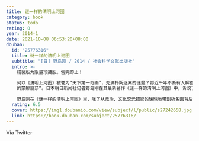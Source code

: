 ```yaml
---
title: 谜一样的清明上河图
category: book
status: todo
rating: 0
year: 2014-1
date: 2021-10-08 06:53:20+08:00
douban:
  id: "25776316"
  title: 谜一样的清明上河图
  subtitle: "[日] 野岛刚 / 2014 / 社会科学文献出版社"
  intro: >-
    精装版为限量珍藏版。售完即止！

    何以《清明上河图》被誉为“天下第一奇画”，充满扑朔迷离的谜题？将近千年不断有人解答它的身世之谜。一张千古名画可以挖掘出怎样的流转身世？而画作本身又如何不断诱引世人的好奇心？《清明上河图》问世以来，历经改朝换代，却神奇地躲过烽火人祸，辗转成为北京故宫至宝，甚至被称为“中国
    的蒙娜丽莎”。日本朝日新闻社记者野岛刚在其最新著作《谜一样的清明上河图》中，诉说了鲜为人知的名画流转故事。

    野岛刚在《谜一样的清明上河图》里，除了从政治、文化交光错影的暧昧地带剖析名画背后的权力故事，也深刻地进入到画作的深层细节，包含已成历史谜团的张择端身世之谜、《清明上河图》创作年代之谜、画作描绘时节之谜，在错综复杂的线团中，野岛刚根据各种文献资料、实地采访，抽绎出最清晰的理解线索，带领读者领略《清明上河图》的玄妙之处。
  rating: 6.5
  cover: https://img1.doubanio.com/view/subject/l/public/s27242658.jpg
  link: https://book.douban.com/subject/25776316/
---
```


Via Twitter 
